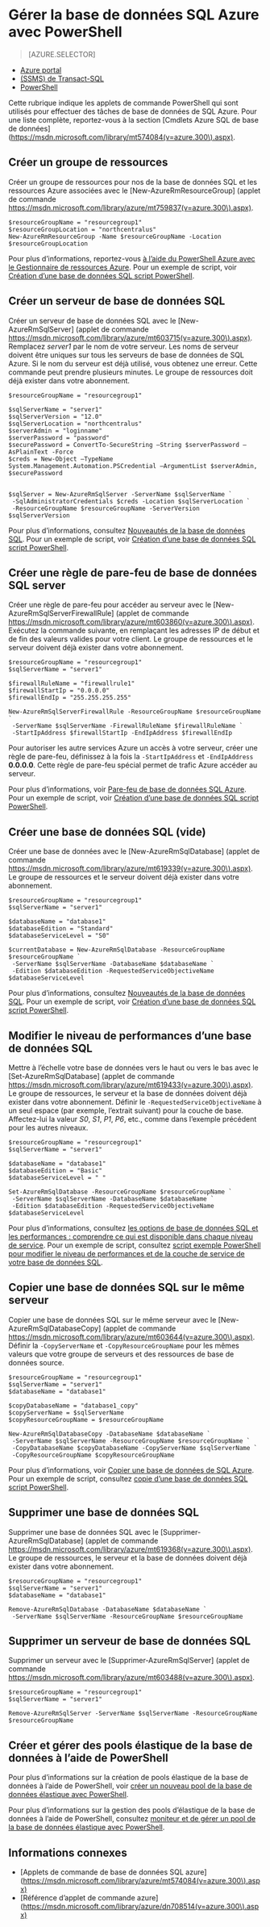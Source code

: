 <properties
    pageTitle="Gérer la base de données SQL Azure avec PowerShell | Microsoft Azure"
    description="Gestion de la base de données SQL Azure avec PowerShell."
    services="sql-database"
    documentationCenter=""
    authors="stevestein"
    manager="jhubbard"
    editor="monicar"/>

<tags
    ms.service="sql-database"
    ms.workload="data-management"
    ms.tgt_pltfrm="na"
    ms.devlang="na"
    ms.topic="article"
    ms.date="09/13/2016"
    ms.author="sstein"/>

# <a name="manage-azure-sql-database-with-powershell"></a>Gérer la base de données SQL Azure avec PowerShell


> [AZURE.SELECTOR]
- [Azure portal](sql-database-manage-portal.md)
- [(SSMS) de Transact-SQL](sql-database-manage-azure-ssms.md)
- [PowerShell](sql-database-manage-powershell.md)

Cette rubrique indique les applets de commande PowerShell qui sont utilisés pour effectuer des tâches de base de données de SQL Azure. Pour une liste complète, reportez-vous à la section [Cmdlets Azure SQL de base de données] (https://msdn.microsoft.com/library/mt574084(v=azure.300\).aspx).


## <a name="create-a-resource-group"></a>Créer un groupe de ressources

Créer un groupe de ressources pour nos de la base de données SQL et les ressources Azure associées avec le [New-AzureRmResourceGroup] (applet de commande https://msdn.microsoft.com/library/azure/mt759837(v=azure.300\).aspx).

```
$resourceGroupName = "resourcegroup1"
$resourceGroupLocation = "northcentralus"
New-AzureRmResourceGroup -Name $resourceGroupName -Location $resourceGroupLocation
```

Pour plus d’informations, reportez-vous [à l’aide du PowerShell Azure avec le Gestionnaire de ressources Azure](../powershell-azure-resource-manager.md).
Pour un exemple de script, voir [Création d’une base de données SQL script PowerShell](sql-database-get-started-powershell.md#create-a-sql-database-powershell-script).

## <a name="create-a-sql-database-server"></a>Créer un serveur de base de données SQL

Créer un serveur de base de données SQL avec le [New-AzureRmSqlServer] (applet de commande https://msdn.microsoft.com/library/azure/mt603715(v=azure.300\).aspx). Remplacez *server1* par le nom de votre serveur. Les noms de serveur doivent être uniques sur tous les serveurs de base de données de SQL Azure. Si le nom du serveur est déjà utilisé, vous obtenez une erreur. Cette commande peut prendre plusieurs minutes. Le groupe de ressources doit déjà exister dans votre abonnement.

```
$resourceGroupName = "resourcegroup1"

$sqlServerName = "server1"
$sqlServerVersion = "12.0"
$sqlServerLocation = "northcentralus"
$serverAdmin = "loginname"
$serverPassword = "password" 
$securePassword = ConvertTo-SecureString –String $serverPassword –AsPlainText -Force
$creds = New-Object –TypeName System.Management.Automation.PSCredential –ArgumentList $serverAdmin, $securePassword
    

$sqlServer = New-AzureRmSqlServer -ServerName $sqlServerName `
 -SqlAdministratorCredentials $creds -Location $sqlServerLocation `
 -ResourceGroupName $resourceGroupName -ServerVersion $sqlServerVersion
```

Pour plus d’informations, consultez [Nouveautés de la base de données SQL](sql-database-technical-overview.md). Pour un exemple de script, voir [Création d’une base de données SQL script PowerShell](sql-database-get-started-powershell.md#create-a-sql-database-powershell-script).


## <a name="create-a-sql-database-server-firewall-rule"></a>Créer une règle de pare-feu de base de données SQL server

Créer une règle de pare-feu pour accéder au serveur avec le [New-AzureRmSqlServerFirewallRule] (applet de commande https://msdn.microsoft.com/library/azure/mt603860(v=azure.300\).aspx). Exécutez la commande suivante, en remplaçant les adresses IP de début et de fin des valeurs valides pour votre client. Le groupe de ressources et le serveur doivent déjà exister dans votre abonnement.

```
$resourceGroupName = "resourcegroup1"
$sqlServerName = "server1"

$firewallRuleName = "firewallrule1"
$firewallStartIp = "0.0.0.0"
$firewallEndIp = "255.255.255.255"

New-AzureRmSqlServerFirewallRule -ResourceGroupName $resourceGroupName `
 -ServerName $sqlServerName -FirewallRuleName $firewallRuleName `
 -StartIpAddress $firewallStartIp -EndIpAddress $firewallEndIp
```

Pour autoriser les autre services Azure un accès à votre serveur, créer une règle de pare-feu, définissez à la fois la `-StartIpAddress` et `-EndIpAddress` **0.0.0.0**. Cette règle de pare-feu spécial permet de trafic Azure accéder au serveur.

Pour plus d’informations, voir [Pare-feu de base de données SQL Azure](https://msdn.microsoft.com/library/azure/ee621782.aspx). Pour un exemple de script, voir [Création d’une base de données SQL script PowerShell](sql-database-get-started-powershell.md#create-a-sql-database-powershell-script).


## <a name="create-a-sql-database-blank"></a>Créer une base de données SQL (vide)

Créer une base de données avec le [New-AzureRmSqlDatabase] (applet de commande https://msdn.microsoft.com/library/azure/mt619339(v=azure.300\).aspx). Le groupe de ressources et le serveur doivent déjà exister dans votre abonnement. 

```
$resourceGroupName = "resourcegroup1"
$sqlServerName = "server1"

$databaseName = "database1"
$databaseEdition = "Standard"
$databaseServiceLevel = "S0"

$currentDatabase = New-AzureRmSqlDatabase -ResourceGroupName $resourceGroupName `
 -ServerName $sqlServerName -DatabaseName $databaseName `
 -Edition $databaseEdition -RequestedServiceObjectiveName $databaseServiceLevel
```

Pour plus d’informations, consultez [Nouveautés de la base de données SQL](sql-database-technical-overview.md). Pour un exemple de script, voir [Création d’une base de données SQL script PowerShell](sql-database-get-started-powershell.md#create-a-sql-database-powershell-script).


## <a name="change-the-performance-level-of-a-sql-database"></a>Modifier le niveau de performances d’une base de données SQL

Mettre à l’échelle votre base de données vers le haut ou vers le bas avec le [Set-AzureRmSqlDatabase] (applet de commande https://msdn.microsoft.com/library/azure/mt619433(v=azure.300\).aspx). Le groupe de ressources, le serveur et la base de données doivent déjà exister dans votre abonnement. Définir le `-RequestedServiceObjectiveName` à un seul espace (par exemple, l’extrait suivant) pour la couche de base. Affectez-lui la valeur *S0*, *S1*, *P1*, *P6*, etc., comme dans l’exemple précédent pour les autres niveaux.

```
$resourceGroupName = "resourcegroup1"
$sqlServerName = "server1"

$databaseName = "database1"
$databaseEdition = "Basic"
$databaseServiceLevel = " "

Set-AzureRmSqlDatabase -ResourceGroupName $resourceGroupName `
 -ServerName $sqlServerName -DatabaseName $databaseName `
 -Edition $databaseEdition -RequestedServiceObjectiveName $databaseServiceLevel
```

Pour plus d’informations, consultez [les options de base de données SQL et les performances : comprendre ce qui est disponible dans chaque niveau de service](sql-database-service-tiers.md). Pour un exemple de script, consultez [script exemple PowerShell pour modifier le niveau de performances et de la couche de service de votre base de données SQL](sql-database-scale-up-powershell.md#sample-powershell-script-to-change-the-service-tier-and-performance-level-of-your-sql-database).

## <a name="copy-a-sql-database-to-the-same-server"></a>Copier une base de données SQL sur le même serveur

Copier une base de données SQL sur le même serveur avec le [New-AzureRmSqlDatabaseCopy] (applet de commande https://msdn.microsoft.com/library/azure/mt603644(v=azure.300\).aspx). Définir la `-CopyServerName` et `-CopyResourceGroupName` pour les mêmes valeurs que votre groupe de serveurs et des ressources de base de données source.

```
$resourceGroupName = "resourcegroup1"
$sqlServerName = "server1"
$databaseName = "database1"

$copyDatabaseName = "database1_copy"
$copyServerName = $sqlServerName
$copyResourceGroupName = $resourceGroupName

New-AzureRmSqlDatabaseCopy -DatabaseName $databaseName `
 -ServerName $sqlServerName -ResourceGroupName $resourceGroupName `
 -CopyDatabaseName $copyDatabaseName -CopyServerName $sqlServerName `
 -CopyResourceGroupName $copyResourceGroupName
```

Pour plus d’informations, voir [Copier une base de données de SQL Azure](sql-database-copy.md). Pour un exemple de script, consultez [copie d’une base de données SQL script PowerShell](sql-database-copy-powershell.md#example-powershell-script).


## <a name="delete-a-sql-database"></a>Supprimer une base de données SQL

Supprimer une base de données SQL avec le [Supprimer-AzureRmSqlDatabase] (applet de commande https://msdn.microsoft.com/library/azure/mt619368(v=azure.300\).aspx). Le groupe de ressources, le serveur et la base de données doivent déjà exister dans votre abonnement.

```
$resourceGroupName = "resourcegroup1"
$sqlServerName = "server1"
$databaseName = "database1"

Remove-AzureRmSqlDatabase -DatabaseName $databaseName `
 -ServerName $sqlServerName -ResourceGroupName $resourceGroupName
```

## <a name="delete-a-sql-database-server"></a>Supprimer un serveur de base de données SQL

Supprimer un serveur avec le [Supprimer-AzureRmSqlServer] (applet de commande https://msdn.microsoft.com/library/azure/mt603488(v=azure.300\).aspx).

```
$resourceGroupName = "resourcegroup1"
$sqlServerName = "server1"

Remove-AzureRmSqlServer -ServerName $sqlServerName -ResourceGroupName $resourceGroupName
```

## <a name="create-and-manage-elastic-database-pools-using-powershell"></a>Créer et gérer des pools élastique de la base de données à l’aide de PowerShell

Pour plus d’informations sur la création de pools élastique de la base de données à l’aide de PowerShell, voir [créer un nouveau pool de la base de données élastique avec PowerShell](sql-database-elastic-pool-create-powershell.md).

Pour plus d’informations sur la gestion des pools d’élastique de la base de données à l’aide de PowerShell, consultez [moniteur et de gérer un pool de la base de données élastique avec PowerShell](sql-database-elastic-pool-manage-powershell.md).



## <a name="related-information"></a>Informations connexes

- [Applets de commande de base de données SQL azure] (https://msdn.microsoft.com/library/azure/mt574084(v=azure.300\).aspx)
- [Référence d’applet de commande azure] (https://msdn.microsoft.com/library/azure/dn708514(v=azure.300\).aspx)
